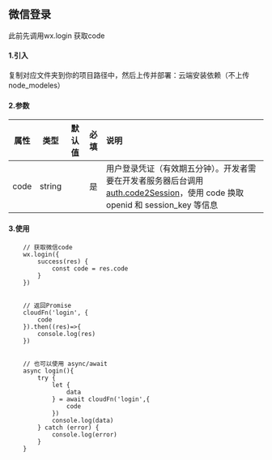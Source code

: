 ## 微信登录

此前先调用wx.login 获取code

#### 1.引入

复制对应文件夹到你的项目路径中，然后上传并部署：云端安装依赖（不上传node_modeles）

#### 2.参数

|  属性   | 类型    | 默认值 | 必填   | 说明            |
| :-------: | :------: | ------ | :--------: | :--------|
|  code  | string  |        | 是 | 用户登录凭证（有效期五分钟）。开发者需要在开发者服务器后台调用 [auth.code2Session](https://developers.weixin.qq.com/miniprogram/dev/api-backend/auth.code2Session.html)，使用 code 换取 openid 和 session_key 等信息 |

#### 3.使用

```
    // 获取微信code
    wx.login({
        success(res) {
            const code = res.code
        }
    })


    // 返回Promise
    cloudFn('login', {
        code
    }).then((res)=>{
        console.log(res)
    })


    // 也可以使用 async/await
    async login(){
        try {
            let {
                data
            } = await cloudFn('login',{
                code
            })
            console.log(data)
        } catch (error) {
            console.log(error)
        }
    }

```